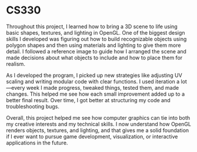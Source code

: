 # CS330
Throughout this project, I learned how to bring a 3D scene to life using basic shapes, textures, and lighting in OpenGL. One of the biggest design skills I developed was figuring out how to build recognizable objects using polygon shapes and then using materials and lighting to give them more detail. I followed a reference image to guide how I arranged the scene and made decisions about what objects to include and how to place them for realism.

As I developed the program, I picked up new strategies like adjusting UV scaling and writing modular code with clear functions. I used iteration a lot—every week I made progress, tweaked things, tested them, and made changes. This helped me see how each small improvement added up to a better final result. Over time, I got better at structuring my code and troubleshooting bugs.

Overall, this project helped me see how computer graphics can tie into both my creative interests and my technical skills. I now understand how OpenGL renders objects, textures, and lighting, and that gives me a solid foundation if I ever want to pursue game development, visualization, or interactive applications in the future.
